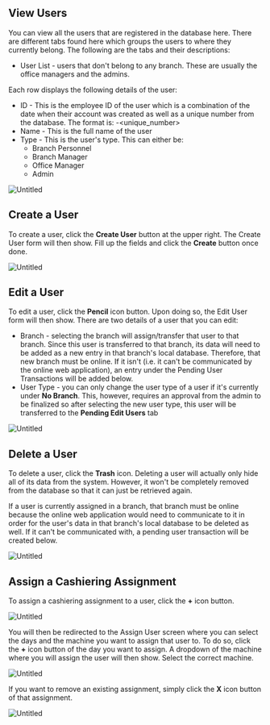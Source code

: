 ## View Users

You can view all the users that are registered in the database here. There are different tabs found here which groups the users to where they currently belong. The following are the tabs and their descriptions:

- User List - users that don't belong to any branch. These are usually the office managers and the admins.

Each row displays the following details of the user:

- ID - This is the employee ID of the user which is a combination of the date when their account was created as well as a unique number from the database. The format is: <mmddyy>-<unique_number>
- Name - This is the full name of the user
- Type - This is the user's type. This can either be:
  - Branch Personnel
  - Branch Manager
  - Office Manager
  - Admin

![Untitled](/images/Untitled%20183.png)

## Create a User

To create a user, click the **Create User** button at the upper right. The Create User form will then show. Fill up the fields and click the **Create** button once done.

![Untitled](/images/Untitled%20184.png)

## Edit a User

To edit a user, click the **Pencil** icon button. Upon doing so, the Edit User form will then show. There are two details of a user that you can edit:

- Branch - selecting the branch will assign/transfer that user to that branch. Since this user is transferred to that branch, its data will need to be added as a new entry in that branch's local database. Therefore, that new branch must be online. If it isn't (i.e. it can't be communicated by the online web application), an entry under the Pending User Transactions will be added below.
- User Type - you can only change the user type of a user if it's currently under **No Branch**. This, however, requires an approval from the admin to be finalized so after selecting the new user type, this user will be transferred to the **Pending Edit Users** tab

![Untitled](/images/Untitled%20185.png)

## Delete a User

To delete a user, click the **Trash** icon. Deleting a user will actually only hide all of its data from the system. However, it won't be completely removed from the database so that it can just be retrieved again.

If a user is currently assigned in a branch, that branch must be online because the online web application would need to communicate to it in order for the user's data in that branch's local database to be deleted as well. If it can't be communicated with, a pending user transaction will be created below.

![Untitled](/images/Untitled%20186.png)

## Assign a Cashiering Assignment

To assign a cashiering assignment to a user, click the **+** icon button.

![Untitled](/images/Untitled%20102.png)

You will then be redirected to the Assign User screen where you can select the days and the machine you want to assign that user to. To do so, click the **+** icon button of the day you want to assign. A dropdown of the machine where you will assign the user will then show. Select the correct machine.

![Untitled](/images/Untitled%20103.png)

If you want to remove an existing assignment, simply click the **X** icon button of that assignment.

![Untitled](/images/Untitled%20104.png)
